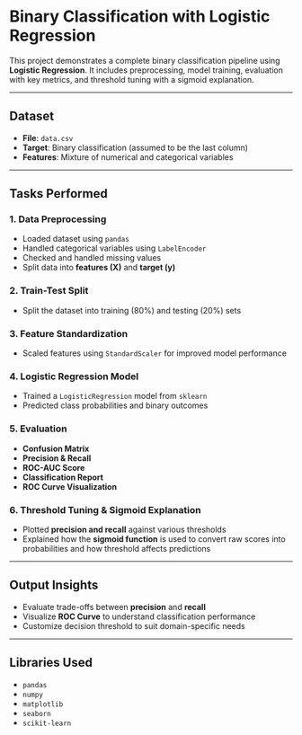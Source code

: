 # Binary Classification with Logistic Regression

This project demonstrates a complete binary classification pipeline using **Logistic Regression**. It includes preprocessing, model training, evaluation with key metrics, and threshold tuning with a sigmoid explanation.

---

## Dataset

- **File**: `data.csv`
- **Target**: Binary classification (assumed to be the last column)
- **Features**: Mixture of numerical and categorical variables

---

## Tasks Performed

### 1. Data Preprocessing
- Loaded dataset using `pandas`
- Handled categorical variables using `LabelEncoder`
- Checked and handled missing values
- Split data into **features (X)** and **target (y)**

### 2. Train-Test Split
- Split the dataset into training (80%) and testing (20%) sets

### 3. Feature Standardization
- Scaled features using `StandardScaler` for improved model performance

### 4. Logistic Regression Model
- Trained a `LogisticRegression` model from `sklearn`
- Predicted class probabilities and binary outcomes

### 5. Evaluation
- **Confusion Matrix**
- **Precision & Recall**
- **ROC-AUC Score**
- **Classification Report**
- **ROC Curve Visualization**

### 6. Threshold Tuning & Sigmoid Explanation
- Plotted **precision and recall** against various thresholds
- Explained how the **sigmoid function** is used to convert raw scores into probabilities and how threshold affects predictions

---

## Output Insights

- Evaluate trade-offs between **precision** and **recall**
- Visualize **ROC Curve** to understand classification performance
- Customize decision threshold to suit domain-specific needs

---

## Libraries Used

- `pandas`
- `numpy`
- `matplotlib`
- `seaborn`
- `scikit-learn`

